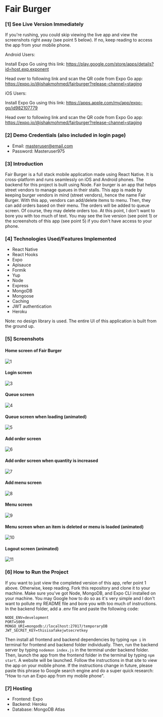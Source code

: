 
# Fair Burger

### [1] See Live Version Immediately
If you're rushing, you could skip viewing the live app and view the screenshots right away (see point 5 below). If no, keep reading to access the app from your mobile phone.

Android Users:

Install Expo Go using this link: https://play.google.com/store/apps/details?id=host.exp.exponent 

Head over to following link and scan the QR code from Expo Go app: https://expo.io/@ishakmohmed/fairburger?release-channel=staging


iOS Users:

Install Expo Go using this link: https://apps.apple.com/my/app/expo-go/id982107779

Head over to following link and scan the QR code from Expo Go app: https://expo.io/@ishakmohmed/fairburger?release-channel=staging

### [2] Demo Credentials (also included in login page)
* Email: masteruser@email.com
* Password: Masteruser975

### [3] Introduction
Fair Burger is a full stack mobile application made using React Native. It is cross-platform and runs seamlessly on iOS and Android phones. The backend for this project is built using Node. Fair burger is an app that helps street vendors to manage queues in their stalls. This app is made by keeping burger vendors in mind (street vendors), hence the name Fair Burger. With this app, vendors can add/delete items to menu. Then, they can add orders based on their menu. The orders will be added to queue screen.  Of course, they may delete orders too. At this point, I don't want to bore you with too much of text. You may see the live version (see point 1) or the screenshots of this app (see point 5) if you don't have access to your phone. 

### [4] Technologies Used/Features Implemented
* React Native
* React Hooks
* Expo 
* Apisauce
* Formik
* Yup
* Node
* Express
* MongoDB
* Mongoose
* Caching
* JWT authentication
* Heroku 

Note: no design library is used. The entire UI of this application is built from the ground up.

### [5] Screenshots
#### Home screen of Fair Burger
![1](https://user-images.githubusercontent.com/52876913/120933155-62339180-c72b-11eb-858a-7ae61097ba74.png)

#### Login screen
![3](https://user-images.githubusercontent.com/52876913/120933274-f00f7c80-c72b-11eb-86d3-5b421099c33d.png)

#### Queue screen
![4](https://user-images.githubusercontent.com/52876913/120933293-06b5d380-c72c-11eb-98d7-9346e0a46bd1.png)

#### Queue screen when loading (animated)
![5](https://user-images.githubusercontent.com/52876913/120933332-3cf35300-c72c-11eb-8586-78ea070e9017.png)

#### Add order screen
![6](https://user-images.githubusercontent.com/52876913/120933342-509eb980-c72c-11eb-8bfa-205273e65d95.png)

#### Add order screen when quantity is increased
![7](https://user-images.githubusercontent.com/52876913/120933374-76c45980-c72c-11eb-8821-4c7b8cb004f6.png)

#### Add menu screen
![8](https://user-images.githubusercontent.com/52876913/120933385-8479df00-c72c-11eb-838c-5627e1d19170.png)

#### Menu screen
![9](https://user-images.githubusercontent.com/52876913/120933406-9bb8cc80-c72c-11eb-9e28-cc7ba494b181.png)

#### Menu screen when an item is deleted or menu is loaded (animated)
![10](https://user-images.githubusercontent.com/52876913/120933420-ad01d900-c72c-11eb-8695-4dbd0e20759a.png)

#### Logout screen (animated)
![11](https://user-images.githubusercontent.com/52876913/120933461-d7ec2d00-c72c-11eb-81a0-ab3fab806f91.png)

### [6] How to Run the Project
If you want to just view the completed version of this app, refer point 1 above. Otherwise, keep reading. Fork this repository and clone it to your machine. Make sure you've got Node, MongoDB, and Expo CLI installed on your machine. You may Google how to do so as it's very simple and I don't want to pollute my README file and bore you with too much of instructions. In the backend folder, add a .env file and paste the following code:
    
    NODE_ENV=development
    PORT=5000
    MONGO_URI=mongodb://localhost:27017/temporaryDB
    JWT_SECRET_KEY=thisisafakejwtsecretkey
Then install all frontend and backend dependencies by typing ```npm i``` in terminal for frontend and backend folder individually. Then, run the backend server by typing ```nodemon index.js``` in the terminal under backend folder. Then, launch the app from the frontend folder in the terminal by typing ```npm start```. A website will be launched. Follow the instructions in that site to view the app on your mobile phone. If the instructions change in future, please paste this phrase to Google search engine and do a super quick research: "How to run an Expo app from my mobile phone".  

### [7] Hosting
* Frontend: Expo
* Backend: Heroku
* Database: MongoDB Atlas
